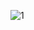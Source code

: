 ![1](https://user-images.githubusercontent.com/100829030/201942087-9f7db909-ab47-4af1-8d6d-760584874139.PNG)
